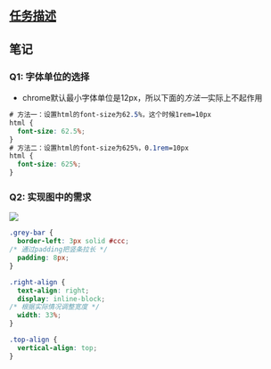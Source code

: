 ## [任务描述](http://ife.baidu.com/course/detail/id/96)

## 笔记

### Q1: 字体单位的选择
- chrome默认最小字体单位是12px，所以下面的*方法一*实际上不起作用
```css
# 方法一：设置html的font-size为62.5%，这个时候1rem=10px
html {
  font-size: 62.5%;
}
# 方法二：设置html的font-size为625%，0.1rem=10px
html {
  font-size: 625%;
}
```

### Q2: 实现图中的需求
![](http://7xrwo9.com1.z0.glb.clouddn.com/ife-task_5_note.jpg)
```css
.grey-bar {
  border-left: 3px solid #ccc;
/* 通过padding把竖条拉长 */
  padding: 8px;
}

.right-align {
  text-align: right;
  display: inline-block;
/* 根据实际情况调整宽度 */
  width: 33%;
}

.top-align {
  vertical-align: top;
}
``` 